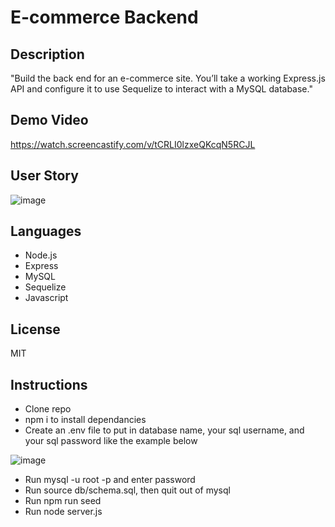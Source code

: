 # E-commerce Backend

## Description
  "Build the back end for an e-commerce site. You’ll take a working Express.js API and configure it to use Sequelize to interact with a MySQL database."

## Demo Video
https://watch.screencastify.com/v/tCRLI0lzxeQKcqN5RCJL

## User Story
![image](https://user-images.githubusercontent.com/92649046/152701019-272e7a72-399c-42f2-a91f-68440fc47abf.png)

## Languages
* Node.js
* Express
* MySQL
* Sequelize
* Javascript

## License
MIT

## Instructions
* Clone repo
* npm i to install dependancies
* Create an .env file to put in database name, your sql username, and your sql password like the example below

![image](https://user-images.githubusercontent.com/92649046/152701262-ccf048b0-32d8-4366-aab2-b98134164039.png)

* Run mysql -u root -p and enter password
* Run source db/schema.sql, then quit out of mysql
* Run npm run seed
* Run node server.js
